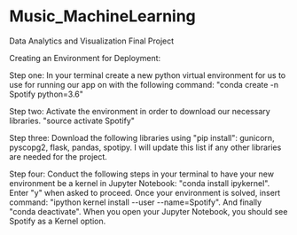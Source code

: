 # Music_MachineLearning
Data Analytics and Visualization Final Project

Creating an Environment for Deployment:

Step one: In your terminal create a new python virtual environment for us to use for running our app on with the following command: "conda create -n Spotify python=3.6"

Step two: Activate the environment in order to download our necessary libraries. "source activate Spotify"

Step three: Download the following libraries using "pip install": gunicorn, pyscopg2, flask, pandas, spotipy. I will update this list if any other libraries are needed for the project.

Step four: Conduct the following steps in your terminal to have your new environment be a kernel in Jupyter Notebook: "conda install ipykernel". Enter "y" when asked to proceed. Once your environment is solved, insert command: "ipython kernel install --user --name=Spotify". And finally "conda deactivate". When you open your Jupyter Notebook, you should see Spotify as a Kernel option.
